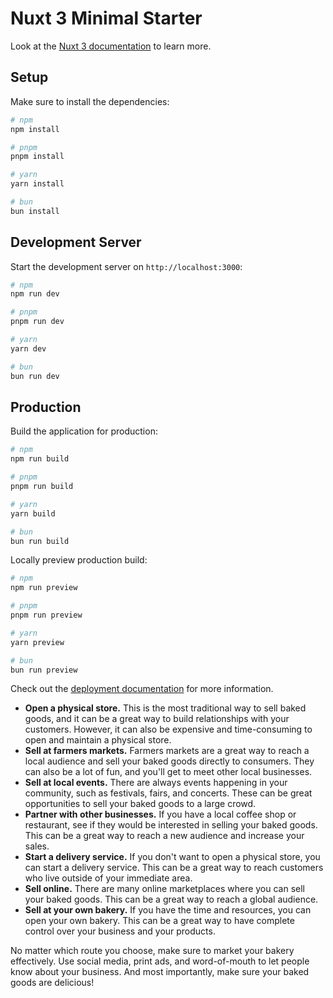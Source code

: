 # Nuxt 3 Minimal Starter

Look at the [Nuxt 3 documentation](https://nuxt.com/docs/getting-started/introduction) to learn more.

## Setup

Make sure to install the dependencies:

```bash
# npm
npm install

# pnpm
pnpm install

# yarn
yarn install

# bun
bun install
```

## Development Server

Start the development server on `http://localhost:3000`:

```bash
# npm
npm run dev

# pnpm
pnpm run dev

# yarn
yarn dev

# bun
bun run dev
```

## Production

Build the application for production:

```bash
# npm
npm run build

# pnpm
pnpm run build

# yarn
yarn build

# bun
bun run build
```

Locally preview production build:

```bash
# npm
npm run preview

# pnpm
pnpm run preview

# yarn
yarn preview

# bun
bun run preview
```

Check out the [deployment documentation](https://nuxt.com/docs/getting-started/deployment) for more information.




* **Open a physical store.** This is the most traditional way to sell baked goods, and it can be a great way to build relationships with your customers. However, it can also be expensive and time-consuming to open and maintain a physical store.
* **Sell at farmers markets.** Farmers markets are a great way to reach a local audience and sell your baked goods directly to consumers. They can also be a lot of fun, and you'll get to meet other local businesses.
* **Sell at local events.** There are always events happening in your community, such as festivals, fairs, and concerts. These can be great opportunities to sell your baked goods to a large crowd.
* **Partner with other businesses.** If you have a local coffee shop or restaurant, see if they would be interested in selling your baked goods. This can be a great way to reach a new audience and increase your sales.
* **Start a delivery service.** If you don't want to open a physical store, you can start a delivery service. This can be a great way to reach customers who live outside of your immediate area.
* **Sell online.** There are many online marketplaces where you can sell your baked goods. This can be a great way to reach a global audience.
* **Sell at your own bakery.** If you have the time and resources, you can open your own bakery. This can be a great way to have complete control over your business and your products.

No matter which route you choose, make sure to market your bakery effectively. Use social media, print ads, and word-of-mouth to let people know about your business. And most importantly, make sure your baked goods are delicious!
